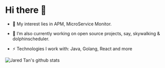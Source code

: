 # Hi there 👋

<!--
**hailin0/hailin0** is a ✨ _special_ ✨ repository because its `README.md` (this file) appears on your GitHub profile.

Here are some ideas to get you started:

- 🔭 I’m currently working on ...
- 🌱 I’m currently learning ...
- 👯 I’m looking to collaborate on ...
- 🤔 I’m looking for help with ...
- 💬 Ask me about ...
- 📫 How to reach me: ...
- 😄 Pronouns: ...
- ⚡ Fun fact: ...
-->

- 🌱 My interest lies in APM, MicroService Monitor.

- 🚶 I’m also currently working on open source projects, say, skywalking & dolphinscheduler.

- ⚡️ Technologies I work with: Java, Golang, React and more

![Jared Tan's github stats](https://github-readme-stats.vercel.app/api?username=hailin0&show_icons=true&hide_border=false&title_color=5bd1d7&icon_color=eaffd0&text_color=f2f4f6&bg_color=263859)
